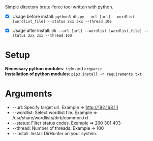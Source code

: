 

<br>Simple directory brute-force tool written with python.<br>

- [X] Usage before install: ```python3 dh.py --url [url] --wordlist [wordlist_file] --status 2xx 3xx --thread 100```
- [X] Usage after install: ```dh --url [url] --wordlist [wordlist_file] --status 2xx 3xx --thread 100```


# Setup
<b>Necessary python modules</b>: ```tqdm``` and ```argparse```<br>
<b>Installation of python modules</b>: ```pip3 install -r requirements.txt```<br>

# Arguments  
- --url: Specify target url. Example => http://192.168.1.1
- --wordlist: Select wordlist file. Example => /usr/share/wordlists/dirb/common.txt
- --status: Filter status codes. Example => 200 301 403
- --thread: Number of threads. Example => 100
- --install: Install DirHunter on your system.


